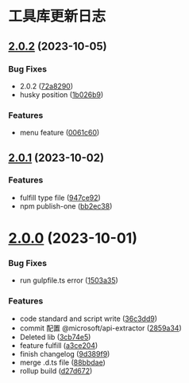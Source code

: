 # 工具库更新日志

## [2.0.2](https://github.com/LoveWei0/npmPre/compare/2.0.1...2.0.2) (2023-10-05)


### Bug Fixes

* 2.0.2 ([72a8290](https://github.com/LoveWei0/npmPre/commit/72a82904ecd87303773181210dc4f013086e50d8))
* husky position ([1b026b9](https://github.com/LoveWei0/npmPre/commit/1b026b97bb7c401ad71710182ecb2c10c33caee7))


### Features

* menu feature ([0061c60](https://github.com/LoveWei0/npmPre/commit/0061c60d36281544f8687512913f8df426d75895))



## [2.0.1](https://github.com/LoveWei0/npmPre/compare/v2.0.0...2.0.1) (2023-10-02)


### Features

* fulfill type file ([947ce92](https://github.com/LoveWei0/npmPre/commit/947ce9229a8d76ca80db7749e96d5d1dbf7c1751))
* npm publish-one ([bb2ec38](https://github.com/LoveWei0/npmPre/commit/bb2ec38135ace566db09a83ad7ae1552ad7db514))



# [2.0.0](https://github.com/LoveWei0/npmPre/compare/2859a3439fb54dc48c0b500eb1d58ce21778347f...v2.0.0) (2023-10-01)


### Bug Fixes

* run gulpfile.ts error ([1503a35](https://github.com/LoveWei0/npmPre/commit/1503a35a014a47c3228a7c73fe4489fcce21674f))


### Features

* code standard and script write ([36c3dd9](https://github.com/LoveWei0/npmPre/commit/36c3dd94850457a236123c54e0afd33f979bb7de))
* commit 配置 @microsoft/api-extractor ([2859a34](https://github.com/LoveWei0/npmPre/commit/2859a3439fb54dc48c0b500eb1d58ce21778347f))
* Deleted lib ([3cb74e5](https://github.com/LoveWei0/npmPre/commit/3cb74e59f1a4dfc36da58fde8b98967263168e57))
* feature fulfill ([a3ce204](https://github.com/LoveWei0/npmPre/commit/a3ce204fdd9f9c1b1dc3be91071a9185b3ea98cd))
* finish changelog ([9d389f9](https://github.com/LoveWei0/npmPre/commit/9d389f90f2dc723ea7d8a3dcbf1abaa4e6081be9))
* merge .d.ts file ([88bbdae](https://github.com/LoveWei0/npmPre/commit/88bbdae1d5a60898b2ddc19b9b4487aabafc9390))
* rollup build ([d27d672](https://github.com/LoveWei0/npmPre/commit/d27d672c6b6a5146a03bfa6479695a1d1ef5d6bc))



